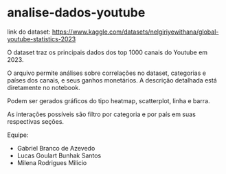 # analise-dados-youtube

link do dataset: https://www.kaggle.com/datasets/nelgiriyewithana/global-youtube-statistics-2023

O dataset traz os principais dados dos top 1000 canais do Youtube em 2023.

O arquivo permite análises sobre correlações no dataset, categorias e países dos canais, e seus ganhos monetários. A descrição detalhada está diretamente no notebook. 

Podem ser gerados gráficos do tipo heatmap, scatterplot, linha e barra.

As interações possíveis são filtro por categoria e por país em suas respectivas seções.

Equipe:
- Gabriel Branco de Azevedo
- Lucas Goulart Bunhak Santos
- Milena Rodrigues Milicio
